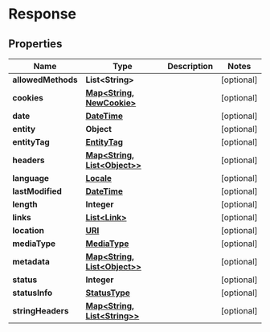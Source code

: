 
# Response

## Properties
Name | Type | Description | Notes
------------ | ------------- | ------------- | -------------
**allowedMethods** | **List&lt;String&gt;** |  |  [optional]
**cookies** | [**Map&lt;String, NewCookie&gt;**](NewCookie.md) |  |  [optional]
**date** | [**DateTime**](DateTime.md) |  |  [optional]
**entity** | **Object** |  |  [optional]
**entityTag** | [**EntityTag**](EntityTag.md) |  |  [optional]
**headers** | [**Map&lt;String, List&lt;Object&gt;&gt;**](List.md) |  |  [optional]
**language** | [**Locale**](Locale.md) |  |  [optional]
**lastModified** | [**DateTime**](DateTime.md) |  |  [optional]
**length** | **Integer** |  |  [optional]
**links** | [**List&lt;Link&gt;**](Link.md) |  |  [optional]
**location** | [**URI**](URI.md) |  |  [optional]
**mediaType** | [**MediaType**](MediaType.md) |  |  [optional]
**metadata** | [**Map&lt;String, List&lt;Object&gt;&gt;**](List.md) |  |  [optional]
**status** | **Integer** |  |  [optional]
**statusInfo** | [**StatusType**](StatusType.md) |  |  [optional]
**stringHeaders** | [**Map&lt;String, List&lt;String&gt;&gt;**](List.md) |  |  [optional]



